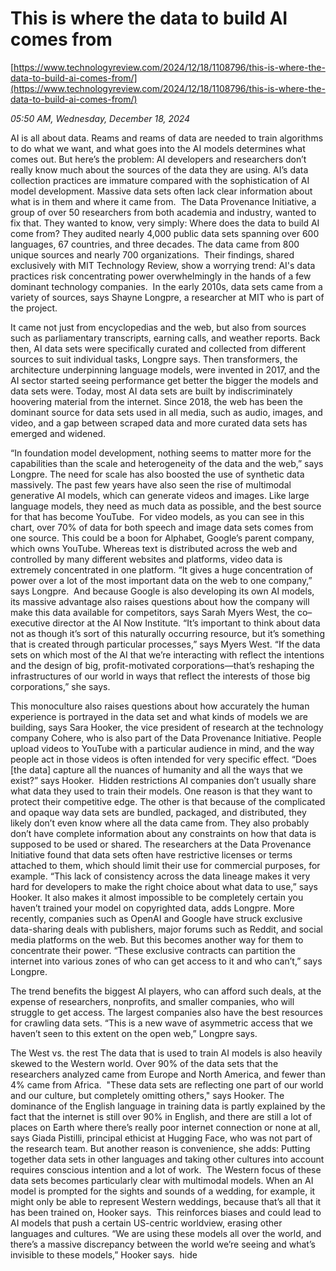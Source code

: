 # This is where the data to build AI comes from

[https://www.technologyreview.com/2024/12/18/1108796/this-is-where-the-data-to-build-ai-comes-from/](https://www.technologyreview.com/2024/12/18/1108796/this-is-where-the-data-to-build-ai-comes-from/)

*05:50 AM, Wednesday, December 18, 2024*

AI is all about data. Reams and reams of data are needed to train algorithms to do what we want, and what goes into the AI models determines what comes out. But here’s the problem: AI developers and researchers don’t really know much about the sources of the data they are using. AI’s data collection practices are immature compared with the sophistication of AI model development. Massive data sets often lack clear information about what is in them and where it came from.  The Data Provenance Initiative, a group of over 50 researchers from both academia and industry, wanted to fix that. They wanted to know, very simply: Where does the data to build AI come from? They audited nearly 4,000 public data sets spanning over 600 languages, 67 countries, and three decades. The data came from 800 unique sources and nearly 700 organizations.   Their findings, shared exclusively with MIT Technology Review, show a worrying trend: AI's data practices risk concentrating power overwhelmingly in the hands of a few dominant technology companies.  In the early 2010s, data sets came from a variety of sources, says Shayne Longpre, a researcher at MIT who is part of the project.

It came not just from encyclopedias and the web, but also from sources such as parliamentary transcripts, earning calls, and weather reports. Back then, AI data sets were specifically curated and collected from different sources to suit individual tasks, Longpre says. Then transformers, the architecture underpinning language models, were invented in 2017, and the AI sector started seeing performance get better the bigger the models and data sets were. Today, most AI data sets are built by indiscriminately hoovering material from the internet. Since 2018, the web has been the dominant source for data sets used in all media, such as audio, images, and video, and a gap between scraped data and more curated data sets has emerged and widened.

﻿﻿﻿﻿﻿﻿﻿“In foundation model development, nothing seems to matter more for the capabilities than the scale and heterogeneity of the data and the web,” says Longpre. The need for scale has also boosted the use of synthetic data massively. The past few years have also seen the rise of multimodal generative AI models, which can generate videos and images. Like large language models, they need as much data as possible, and the best source for that has become YouTube.  For video models, as you can see in this chart, over 70% of data for both speech and image data sets comes from one source.  This could be a boon for Alphabet, Google’s parent company, which owns YouTube. Whereas text is distributed across the web and controlled by many different websites and platforms, video data is extremely concentrated in one platform.  “It gives a huge concentration of power over a lot of the most important data on the web to one company,” says Longpre.  And because Google is also developing its own AI models, its massive advantage also raises questions about how the company will make this data available for competitors, says Sarah Myers West, the co–executive director at the AI Now Institute. “It’s important to think about data not as though it’s sort of this naturally occurring resource, but it’s something that is created through particular processes,” says Myers West. “If the data sets on which most of the AI that we’re interacting with reflect the intentions and the design of big, profit-motivated corporations—that’s reshaping the infrastructures of our world in ways that reflect the interests of those big corporations,” she says.

This monoculture also raises questions about how accurately the human experience is portrayed in the data set and what kinds of models we are building, says Sara Hooker, the vice president of research at the technology company Cohere, who is also part of the Data Provenance Initiative. People upload videos to YouTube with a particular audience in mind, and the way people act in those videos is often intended for very specific effect. “Does [the data] capture all the nuances of humanity and all the ways that we exist?” says Hooker.  Hidden restrictions AI companies don’t usually share what data they used to train their models. One reason is that they want to protect their competitive edge. The other is that because of the complicated and opaque way data sets are bundled, packaged, and distributed, they likely don’t even know where all the data came from. They also probably don’t have complete information about any constraints on how that data is supposed to be used or shared. The researchers at the Data Provenance Initiative found that data sets often have restrictive licenses or terms attached to them, which should limit their use for commercial purposes, for example.   “This lack of consistency across the data lineage makes it very hard for developers to make the right choice about what data to use,” says Hooker. It also makes it almost impossible to be completely certain you haven’t trained your model on copyrighted data, adds Longpre. More recently, companies such as OpenAI and Google have struck exclusive data-sharing deals with publishers, major forums such as Reddit, and social media platforms on the web. But this becomes another way for them to concentrate their power. “These exclusive contracts can partition the internet into various zones of who can get access to it and who can’t,” says Longpre.

The trend benefits the biggest AI players, who can afford such deals, at the expense of researchers, nonprofits, and smaller companies, who will struggle to get access. The largest companies also have the best resources for crawling data sets. “This is a new wave of asymmetric access that we haven’t seen to this extent on the open web,” Longpre says.

The West vs. the rest The data that is used to train AI models is also heavily skewed to the Western world. Over 90% of the data sets that the researchers analyzed came from Europe and North America, and fewer than 4% came from Africa.  "These data sets are reflecting one part of our world and our culture, but completely omitting others," says Hooker.  The dominance of the English language in training data is partly explained by the fact that the internet is still over 90% in English, and there are still a lot of places on Earth where there’s really poor internet connection or none at all, says Giada Pistilli, principal ethicist at Hugging Face, who was not part of the research team. But another reason is convenience, she adds: Putting together data sets in other languages and taking other cultures into account requires conscious intention and a lot of work.  The Western focus of these data sets becomes particularly clear with multimodal models. When an AI model is prompted for the sights and sounds of a wedding, for example, it might only be able to represent Western weddings, because that’s all that it has been trained on, Hooker says.  This reinforces biases and could lead to AI models that push a certain US-centric worldview, erasing other languages and cultures. “We are using these models all over the world, and there’s a massive discrepancy between the world we’re seeing and what’s invisible to these models,” Hooker says.  hide

